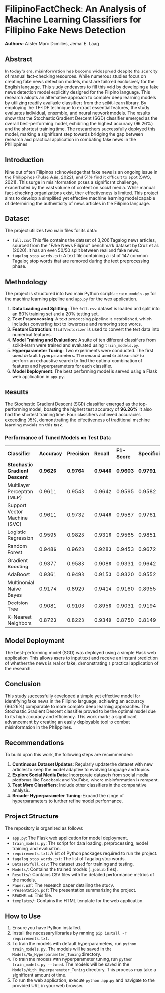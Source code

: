 # FilipinoFactCheck: An Analysis of Machine Learning Classifiers for Filipino Fake News Detection

**Authors:** Alister Marc Domilies, Jemar E. Laag

## Abstract

In today's era, misinformation has become widespread despite the scarcity of manual fact-checking resources. While numerous studies focus on creating fake news detection models, most are tailored exclusively for the English language. This study endeavors to fill this void by developing a fake news detection model explicitly designed for the Filipino language. This research adopts an alternative approach to complex deep learning models by utilizing readily available classifiers from the scikit-learn library. By employing the TF-IDF technique to extract essential features, the study evaluates individual, ensemble, and neural network models. The results show that the Stochastic Gradient Descent (SGD) classifier emerged as the overall best-performing model, exhibiting the highest accuracy (96.26%) and the shortest training time. The researchers successfully deployed this model, marking a significant step towards bridging the gap between research and practical application in combating fake news in the Philippines.

## Introduction

Nine out of ten Filipinos acknowledge that fake news is an ongoing issue in the Philippines (Pulse Asia, 2022), and 51% find it difficult to spot (SWS, 2021). This surge in misinformation poses a significant challenge, exacerbated by the vast volume of content on social media. While manual fact-checking organizations exist, their effectiveness is limited. This project aims to develop a simplified yet effective machine learning model capable of determining the authenticity of news articles in the Filipino language.

## Dataset

The project utilizes two main files for its data:

*   `full.csv`: This file contains the dataset of 3,206 Tagalog news articles, sourced from the "Fake News Filipino" benchmark dataset by Cruz et al. (2020). It has an even 50/50 split between real and fake news.
*   `tagalog_stop_words.txt`: A text file containing a list of 147 common Tagalog stop words that are removed during the text preprocessing phase.

## Methodology

The project is structured into two main Python scripts: `train_models.py` for the machine learning pipeline and `app.py` for the web application.

1.  **Data Loading and Splitting**: The `full.csv` dataset is loaded and split into an 80% training set and a 20% testing set.
2.  **Text Preprocessing**: A text processing pipeline is established, which includes converting text to lowercase and removing stop words.
3.  **Feature Extraction**: `TfidfVectorizer` is used to convert the text data into numerical features.
4.  **Model Training and Evaluation**: A suite of ten different classifiers from scikit-learn were trained and evaluated using `train_models.py`.
5.  **Hyperparameter Tuning**: Two experiments were conducted. The first used default hyperparameters. The second used `GridSearchCV` to perform an exhaustive search to find the optimal combination of features and hyperparameters for each classifier.
6.  **Model Deployment**: The best performing model is served using a Flask web application in `app.py`.

## Results

The Stochastic Gradient Descent (SGD) classifier emerged as the top-performing model, boasting the highest test accuracy of **96.26%**. It also had the shortest training time. Four classifiers achieved accuracies exceeding 95%, demonstrating the effectiveness of traditional machine learning models on this task.

### Performance of Tuned Models on Test Data

| Classifier | Accuracy | Precision | Recall | F1-Score | Specificity |
| :--- | :--- | :--- | :--- | :--- | :--- |
| **Stochastic Gradient Descent** | **0.9626** | **0.9764** | **0.9446** | **0.9603** | **0.9791** |
| Multilayer Perceptron (MLP) | 0.9611 | 0.9548 | 0.9642 | 0.9595 | 0.9582 |
| Support Vector Machine (SVC) | 0.9611 | 0.9732 | 0.9446 | 0.9587 | 0.9761 |
| Logistic Regression | 0.9595 | 0.9828 | 0.9316 | 0.9565 | 0.9851 |
| Random Forest | 0.9486 | 0.9628 | 0.9283 | 0.9453 | 0.9672 |
| Gradient Boosting | 0.9377 | 0.9588 | 0.9088 | 0.9331 | 0.9642 |
| AdaBoost | 0.9361 | 0.9493 | 0.9153 | 0.9320 | 0.9552 |
| Multinomial Naive Bayes | 0.9174 | 0.8920 | 0.9414 | 0.9160 | 0.8955 |
| Decision Tree | 0.9081 | 0.9106 | 0.8958 | 0.9031 | 0.9194 |
| K-Nearest Neighbors | 0.8723 | 0.8223 | 0.9349 | 0.8750 | 0.8149 |

## Model Deployment

The best-performing model (SGD) was deployed using a simple Flask web application. This allows users to input text and receive an instant prediction of whether the news is real or fake, demonstrating a practical application of the research.

## Conclusion

This study successfully developed a simple yet effective model for identifying fake news in the Filipino language, achieving an accuracy (96.26%) comparable to more complex deep learning approaches. The Stochastic Gradient Descent classifier proved to be the optimal model due to its high accuracy and efficiency. This work marks a significant advancement by creating an easily deployable tool to combat misinformation in the Philippines.

## Recommendations

To build upon this work, the following steps are recommended:
1.  **Continuous Dataset Updates**: Regularly update the dataset with new articles to keep the model adaptive to evolving language and topics.
2.  **Explore Social Media Data**: Incorporate datasets from social media platforms like Facebook and YouTube, where misinformation is rampant.
3.  **Test More Classifiers**: Include other classifiers in the comparative analysis.
4.  **Broader Hyperparameter Tuning**: Expand the range of hyperparameters to further refine model performance.

## Project Structure

The repository is organized as follows:

-   `app.py`: The Flask web application for model deployment.
-   `train_models.py`: The script for data loading, preprocessing, model training, and evaluation.
-   `requirements.txt`: A list of Python packages required to run the project.
-   `tagalog_stop_words.txt`: The list of Tagalog stop words.
-   `Dataset/full.csv`: The dataset used for training and testing.
-   `Models/`: Contains the trained models (`.joblib` files).
-   `Results/`: Contains CSV files with the detailed performance metrics of the models.
-   `Paper.pdf`: The research paper detailing the study.
-   `Presentation.pdf`: The presentation summarizing the project.
-   `README.md`: This file.
-   `templates/`: Contains the HTML template for the web application.

## How to Use

1.  Ensure you have Python installed.
2.  Install the necessary libraries by running `pip install -r requirements.txt`.
3.  To train the models with default hyperparameters, run `python train_models.py`. The models will be saved in the `Models/No_Hyperparameter_Tuning` directory.
4.  To train the models with hyperparameter tuning, run `python train_models.py --tuned`. The models will be saved in the `Models/With_Hyperparameter_Tuning` directory. This process may take a significant amount of time.
5.  To run the web application, execute `python app.py` and navigate to the provided URL in your web browser.
